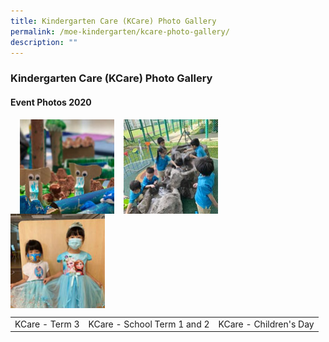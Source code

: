 ```yaml
---
title: Kindergarten Care (KCare) Photo Gallery
permalink: /moe-kindergarten/kcare-photo-gallery/
description: ""
---
```

### **Kindergarten Care (KCare) Photo Gallery**
#### **Event Photos 2020**

<p><a href="https://www.flickr.com/photos/190713911@N04/sets/72157716551912791/"><img src="/images/kcareevent1.jpg" style="width:30%;margin-right:15px;margin-left:15px;" align = "left"></a></p>

<p><a href="https://www.flickr.com/photos/185096871@N05/albums/72157714379716938"><img src="/images/kcareevent2.jpg" style="width:30%;margin-right:15px;" align = "left"></a></p>

<p><a href="https://www.flickr.com/photos/185096871@N05/albums/72157714378641586"><img src="/images/kcareevent3.jpg" style="width:30%;margin-right:15px;" align = "left"></a></p>

<br clear="left">

|  |  |  |
|:---:|:---:|:---:|
| KCare - Term 3 | KCare - School Term 1 and 2 | KCare - Children's Day |